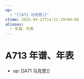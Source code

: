 ```yaml
---
up:
  - "[[A71 马克思]]"
ctime: 2025-04-17T14:12:29+08:00
aliases:
  - 年谱、年表
---
```


# A713 年谱、年表

- up: [[A71 马克思]]
